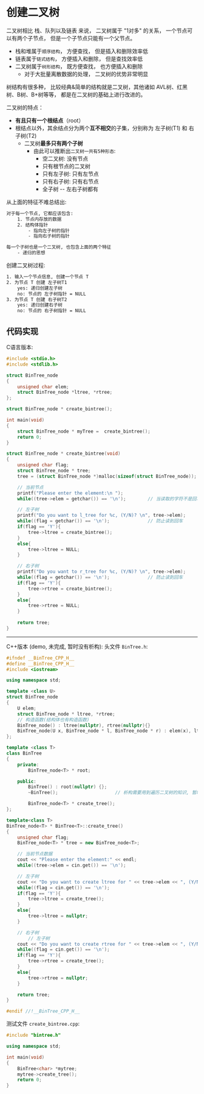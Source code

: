 # 创建二叉树

二叉树相比 栈、队列以及链表 来说， 二叉树属于 "1对多" 的关系， 一个节点可以有两个子节点， 但是一个子节点只能有一个父节点。
- 栈和堆属于`顺序结构`， 方便查找， 但是插入和删除效率低
- 链表属于`链式结构`， 方便插入和删除， 但是查找效率低
- 二叉树属于`树形结构`， 既方便查找， 也方便插入和删除
  - 对于大批量离散数据的处理， 二叉树的优势非常明显

树结构有很多种， 比较经典&简单的结构就是二叉树，其他诸如 AVL树、红黑树、B树、B+树等等， 都是在二叉树的基础上进行改进的。


二叉树的特点：
- **有且只有一个根结点**（root）
- 根结点以外，其余结点分为两个**互不相交**的子集，分别称为 左子树(T1) 和 右子树(T2)
  - 二叉树**最多只有两个子树**
    - 由此可以推断出`二叉树一共有5种形态`:
      - 空二叉树: 没有节点
      - 只有根节点的二叉树
      - 只有左子树: 只有左节点
      - 只有右子树: 只有右节点
      - 全子树 -- 左右子树都有

从上面的特征不难总结出:
```txt
对于每一个节点, 它都应该包含:
    1. 节点内存放的数据
    2. 结构体指针
        - 指向左子树的指针
        - 指向右子树的指针

每一个子树也是一个二叉树, 也包含上面的两个特征
    - 递归的思想
```

创建二叉树过程:
```txt
1. 输入一个节点信息, 创建一个节点 T
2. 为节点 T 创建 左子树T1
    yes: 递归创建左子树
    no: 节点的 左子树指针 = NULL
3. 为节点 T 创建 右子树T2
    yes: 递归创建右子树
    no: 节点的 右子树指针 = NULL
```

## 代码实现
C语言版本:
```c
#include <stdio.h>
#include <stdlib.h>

struct BinTree_node
{
    unsigned char elem;
    struct BinTree_node *ltree, *rtree;
};

struct BinTree_node * create_bintree();

int main(void)
{
    struct BinTree_node * myTree =  create_bintree();
    return 0;
}

struct BinTree_node * create_bintree(void)
{
    unsigned char flag;
    struct BinTree_node * tree;
    tree = (struct BinTree_node *)malloc(sizeof(struct BinTree_node));

    // 当前节点
    printf("Please enter the element:\n ");
    while((tree->elem = getchar()) == '\n');        // 当读取的字符不是回车时, 就会跳出while, 这样做可以防止读到缓冲区里可能在上一次输入残存的回车

    // 左子树
    printf("Do you want to l_tree for %c, (Y/N)? \n", tree->elem);
    while((flag = getchar()) == '\n');              // 防止读到回车
    if(flag == 'Y'){
        tree->ltree = create_bintree();
    }
    else{
        tree->ltree = NULL;
    }

    // 右子树
    printf("Do you want to r_tree for %c, (Y/N)? \n", tree->elem);
    while((flag = getchar()) == '\n');              // 防止读到回车
    if(flag == 'Y'){
        tree->rtree = create_bintree();
    }
    else{
        tree->rtree = NULL;
    }
    
    return tree;
}
```


---

C++版本 (demo, 未完成, 暂时没有析构):
头文件 `BinTree.h`:
```cpp
#ifndef __BinTree_CPP_H__
#define __BinTree_CPP_H__
#include <iostream>

using namespace std;

template <class U>
struct BinTree_node
{
    U elem;
    struct BinTree_node * ltree, *rtree;
    // 构造函数(结构体也有构造函数)
    BinTree_node() : ltree(nullptr), rtree(nullptr){}
    BinTree_node(U x, BinTree_node * l, BinTree_node * r) : elem(x), ltree(l), rtree(r){}
};

template <class T>
class BinTree
{
    private:
        BinTree_node<T> * root;

    public:
        BinTree() : root(nullptr) {};
        ~BinTree();                     // 析构需要用到遍历二叉树的知识, 暂时不写

        BinTree_node<T> * create_tree();
};

template<class T>
BinTree_node<T> * BinTree<T>::create_tree()
{
    unsigned char flag;
    BinTree_node<T> * tree = new BinTree_node<T>;

    // 当前节点数据
    cout << "Please enter the element:" << endl;
    while((tree->elem = cin.get()) == '\n');

    // 左子树
    cout << "Do you want to create ltree for " << tree->elem << ", (Y/N)? " << endl;
    while((flag = cin.get()) == '\n');
    if(flag == 'Y'){
        tree->ltree = create_tree();
    }
    else{
        tree->ltree = nullptr;
    }

    // 右子树
        // 左子树
    cout << "Do you want to create rtree for " << tree->elem << ", (Y/N)? " << endl;
    while((flag = cin.get()) == '\n');
    if(flag == 'Y'){
        tree->rtree = create_tree();
    }
    else{
        tree->rtree = nullptr;
    }

    return tree;
}

#endif //!__BinTree_CPP_H__
```

测试文件 `create_bintree.cpp`:
```cpp
#include "bintree.h"

using namespace std;

int main(void)
{
    BinTree<char> *mytree;
    mytree->create_tree();
    return 0;
}
```






